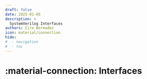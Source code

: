 ```yaml
---
draft: false
date: 2025-01-05
description: >
  SystemVerilog Interfaces
authors: Ciro Bermudez
icon: material/connection
hide: 
#  - navigation
#  - toc
---
```


# :material-connection: Interfaces
